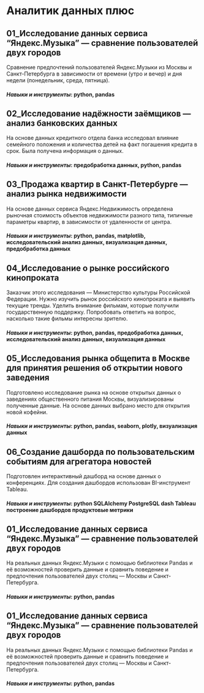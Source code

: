 # Аналитик данных плюс
## 01_Исследование данных сервиса “Яндекс.Музыка” — сравнение пользователей двух городов
Сравнение предпочтений пользователей Яндекс.Музыки из Москвы и Санкт-Петербурга в зависимости от времени (утро и вечер) и дня недели (понедельник, среда, пятница).
#### *Навыки и инструменты*: python, pandas
## 02_Исследование надёжности заёмщиков — анализ банковских данных
На основе данных кредитного отдела банка исследовал влияние семейного положения и
количества детей на факт погашения кредита в срок. Была получена информация о
данных.
#### *Навыки и инструменты*: предобработка данных, python, pandas
## 03_Продажа квартир в Санкт-Петербурге — анализ рынка недвижимости
На основе данных сервиса Яндекс.Недвижимость определена рыночная стоимость
объектов недвижимости разного типа, типичные параметры квартир, в зависимости от
удаленности от центра.
#### *Навыки и инструменты*: python, pandas, matplotlib, исследовательский анализ данных, визуализация данных, предобработка данных
## 04_Исследование о рынке российского кинопроката
Заказчик этого исследования — Министерство культуры Российской Федерации.
Нужно изучить рынок российского кинопроката и выявить текущие тренды. Уделить внимание фильмам, которые получили государственную поддержку. Попробовать ответить на вопрос, насколько такие фильмы интересны зрителю.
#### *Навыки и инструменты*: python, pandas, предобработка данных, исследовательский анализ данных, визуализация данных
## 05_Исследования рынка общепита в Москве для принятия решения об открытии нового заведения
Подготовлено исследование рынка на основе открытых данных о заведениях общественного питания Москвы, визуализированы полученные данные. На основе данных выбрано место для открытия новой кофейни.
#### *Навыки и инструменты*: python, pandas, seaborn, plotly, визуализация данных
## 06_Создание дашборда по пользовательским событиям для агрегатора новостей
Подготовлен интерактивный дашборд на основе данных о конференциях. Для создания дашбордов использован BI-инструмент Tableau.
#### *Навыки и инструменты*: python SQLAlchemy PostgreSQL dash Tableau построение дашбордов продуктовые метрики
## 01_Исследование данных сервиса “Яндекс.Музыка” — сравнение пользователей двух городов
На реальных данных Яндекс.Музыки c помощью библиотеки Pandas и её возможностей проверить данные и сравнить поведение и предпочтения пользователей двух столиц — Москвы и Санкт-Петербурга.
#### *Навыки и инструменты*: python, pandas
## 01_Исследование данных сервиса “Яндекс.Музыка” — сравнение пользователей двух городов
На реальных данных Яндекс.Музыки c помощью библиотеки Pandas и её возможностей проверить данные и сравнить поведение и предпочтения пользователей двух столиц — Москвы и Санкт-Петербурга.
#### *Навыки и инструменты*: python, pandas
